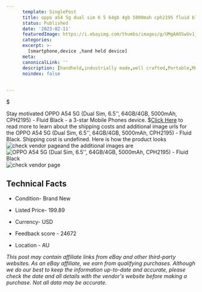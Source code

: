 ```yaml
---
      template: SinglePost
      title: oppo a54 5g dual sim 6 5 64gb 4gb 5000mah cph2195 fluid black
      status: Published
      date: '2023-02-11'
      featuredImage: https://i.ebayimg.com/thumbs/images/g/UMgAAOSwUv1j5IR2/s-l225.jpg
      categories: 
      excerpt: >-
        [smartphone,device ,hand held device]
      meta:
      canonicalLink: ''
      description: [handheld,industrially made,well crafted,Portable,Mobile,Compact,Convenient,Lightweight,Maneuverable,Man-portable,Miniature,Carriable,Hand-held,Light,Holdable,Transportable,Mobile device,Pocket-sized,On-the-go,Wireless,Cordless,Compact size,Convenient size, smartphone,device ,hand held device]
      noindex: false
      
        
---
```

$

Stay motivated OPPO A54 5G (Dual Sim, 6.5'', 64GB/4GB, 5000mAh, CPH2195) - Fluid Black - a 3-star Mobile Phones device.
$[Click Here](https://www.ebay.com/itm/164801016432?hash=item265ee7f270%3Ag%3AUMgAAOSwUv1j5IR2&mkevt=1&mkcid=1&mkrid=711-53200-19255-0&campid=%253CePNCampaignId%253E&customid=%253CreferenceId%253E&toolid=10049) to read more to learn about the shipping costs and additional image urls for the OPPO A54 5G (Dual Sim, 6.5'', 64GB/4GB, 5000mAh, CPH2195) - Fluid Black. Shipping cost is undefined. Here is how the product looks ![check vendor page](https://i.ebayimg.com/thumbs/images/g/UMgAAOSwUv1j5IR2/s-l225.jpg)and the additional images are![OPPO A54 5G (Dual Sim, 6.5'', 64GB/4GB, 5000mAh, CPH2195) - Fluid Black](https://i.ebayimg.com/images/g/UMgAAOSwUv1j5IR2/s-l1200.jpg)![check vendor page](https://origin-galleryplus.ebayimg.com/ws/web/164801016432_2_0_1/225x225.jpg,https://origin-galleryplus.ebayimg.com/ws/web/164801016432_3_0_1/225x225.jpg,https://origin-galleryplus.ebayimg.com/ws/web/164801016432_4_0_1/225x225.jpg,https://origin-galleryplus.ebayimg.com/ws/web/164801016432_5_0_1/225x225.jpg)



 ## Technical Facts 



     
      

 - Condition- Brand New 


      

 - Listed Price- 199.89 


      

 - Currency- USD 


      

 - Feedback score - 24672 


      

 - Location - AU 


      
      

 *_This post may contain affiliate links from eBay and other third-party websites. As an eBay affiliate, we earn from qualifying purchases. Although we do our best to keep the information up-to-date and accurate, please check the date and all details with the vendor's website before making a purchase. Not all data may be accurate._*







